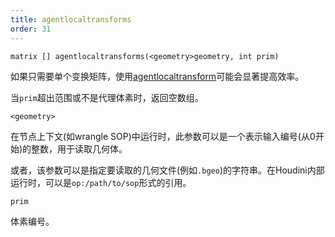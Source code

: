 ```yaml
---
title: agentlocaltransforms
order: 31
---
```

`matrix [] agentlocaltransforms(<geometry>geometry, int prim)`

如果只需要单个变换矩阵，使用[agentlocaltransform](agentlocaltransform.html "返回代理体素骨骼的当前局部空间变换矩阵")可能会显著提高效率。

当`prim`超出范围或不是代理体素时，返回空数组。

`<geometry>`

在节点上下文(如wrangle SOP)中运行时，此参数可以是一个表示输入编号(从0开始)的整数，用于读取几何体。

或者，该参数可以是指定要读取的几何文件(例如`.bgeo`)的字符串。在Houdini内部运行时，可以是`op:/path/to/sop`形式的引用。

`prim`

体素编号。
